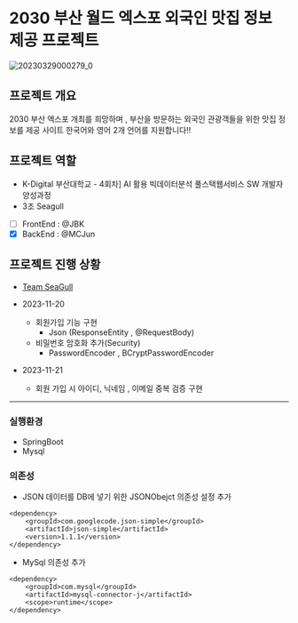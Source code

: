 # 2030 부산 월드 엑스포 외국인 맛집 정보 제공 프로젝트 
![20230329000279_0](https://github.com/ghdaud30/HotPlace_In_Busan/assets/54072339/6094771f-941b-48a4-8e1a-2026bb4f17cf)

## 프로젝트 개요
2030 부산 엑스포 개최를 희망하며 , 부산을 방문하는 외국인 관광객들을 위한 맛집 정보를 제공 사이트 
한국어와 영어 2개 언어를 지원합니다!!

## 프로젝트 역할
- K-Digital 부산대학교 - 4회차] AI 활용 빅데이터분석 풀스택웹서비스 SW 개발자 양성과정     
- 3조 Seagull  
- [ ] FrontEnd : @JBK  
- [x] BackEnd : @MCJun  

## 프로젝트 진행 상황
 - [Team SeaGull](https://www.notion.so/2023-9a0cd2e5323d401cab9db29c49586519)

 - 2023-11-20 
   - 회원가입 기능 구현 
      - Json (ResponseEntity , @RequestBody)
   - 비밀번호 암호화 추가(Security)
      - PasswordEncoder , BCryptPasswordEncoder
      
 - 2023-11-21
   - 회원 가입 시 아이디, 닉네임 , 이메일 중복 검증 구현
---
### 실행환경
 - SpringBoot
 - Mysql

### 의존성
- JSON 데이터를 DB에 넣기 위한 JSONObejct 의존성 설정 추가
```
<dependency>
    <groupId>com.googlecode.json-simple</groupId>
    <artifactId>json-simple</artifactId>
    <version>1.1.1</version>
</dependency>
```
- MySql 의존성 추가
```
<dependency>
    <groupId>com.mysql</groupId>
    <artifactId>mysql-connector-j</artifactId>
    <scope>runtime</scope>
</dependency>
```